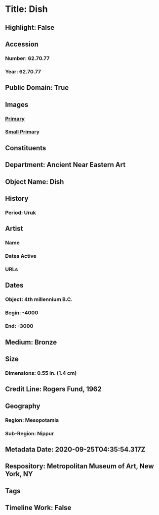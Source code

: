 # Title: Dish
## Highlight: False
## Accession
### Number: 62.70.77
### Year: 62.70.77
## Public Domain: True
## Images
### [Primary](https://images.metmuseum.org/CRDImages/an/original/ME62_70_77.jpg)
### [Small Primary](https://images.metmuseum.org/CRDImages/an/web-large/ME62_70_77.jpg)
## Constituents
## Department: Ancient Near Eastern Art
## Object Name: Dish
## History
### Period: Uruk
## Artist
### Name
### Dates Active
### URLs
## Dates
### Object: 4th millennium B.C.
### Begin: -4000
### End: -3000
## Medium: Bronze
## Size
### Dimensions: 0.55 in. (1.4 cm)
## Credit Line: Rogers Fund, 1962
## Geography
### Region: Mesopotamia
### Sub-Region: Nippur
## Metadata Date: 2020-09-25T04:35:54.317Z
## Respository: Metropolitan Museum of Art, New York, NY
## Tags
## Timeline Work: False